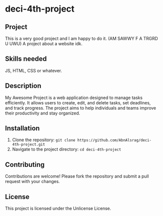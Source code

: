 # deci-4th-project
## Project
This is a very good project and I am happy to do it. (AM SAWWY F A TRGRD U UWU)
A project about a website idk.

## Skills needed
JS, HTML, CSS or whatever.

## Description
My Awesome Project is a web application designed to manage tasks efficiently. It allows users to create, edit, and delete tasks, set deadlines, and track progress. The project aims to help individuals and teams improve their productivity and stay organized.

## Installation
1. Clone the repository: `git clone https://github.com/AbnAlsrag/deci-4th-project.git`
2. Navigate to the project directory: `cd deci-4th-project`

## Contributing
Contributions are welcome! Please fork the repository and submit a pull request with your changes.

## License
This project is licensed under the Unlicense License.